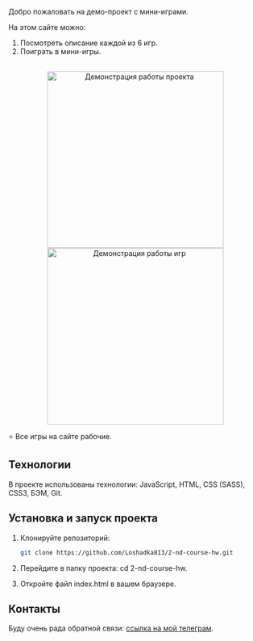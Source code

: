 Добро пожаловать на демо-проект с мини-играми. 

На этом сайте можно:
1. Посмотреть описание каждой из 6 игр.
2. Поиграть в мини-игры.


<div align="center">
   <br>
   <img src="gif/games-part-1.gif" alt="Демонстрация работы проекта" height="350"><br>
   <img src="gif/games-part-2.gif" alt="Демонстрация работы игр" height="350">
</div>

⭐️ Все игры на сайте рабочие.


## Технологии
В проекте использованы технологии: JavaScript, HTML, CSS (SASS), CSS3, БЭМ, Git.

## Установка и запуск проекта
1. Клонируйте репозиторий:
   ```bash
   git clone https://github.com/Loshadka813/2-nd-course-hw.git

2. Перейдите в папку проекта:
cd 2-nd-course-hw.

3. Откройте файл index.html в вашем браузере.

## Контакты 
Буду очень рада обратной связи: [ссылка на мой телеграм](https://t.me/loshashadka).